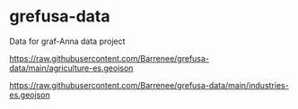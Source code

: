 # grefusa-data
Data for graf-Anna data project

https://raw.githubusercontent.com/Barrenee/grefusa-data/main/agriculture-es.geojson

https://raw.githubusercontent.com/Barrenee/grefusa-data/main/industries-es.geojson
